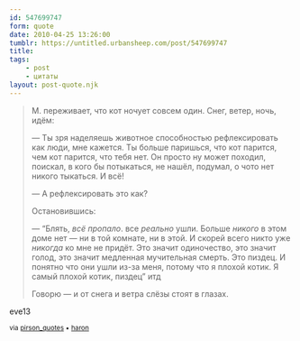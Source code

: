 ```yaml
---
id: 547699747
form: quote
date: 2010-04-25 13:26:00
tumblr: https://untitled.urbansheep.com/post/547699747
title: 
tags:
    - post
    - цитаты
layout: post-quote.njk
---
```


<blockquote>
<p>М. переживает, что кот ночует совсем один. Снег, ветер, ночь, идём:</p>

<p>—&nbsp;Ты зря наделяешь животное способностью рефлексировать как люди, мне кажется. Ты больше паришься, что кот парится, чем кот парится, что тебя нет. Он просто ну может походил, поискал, в кого бы потыкаться, не нашёл, подумал, о чото нет никого тыкаться. И всё!</p>

<p>—&nbsp;А рефлексировать это как?</p>

<p>Остановившись:</p>

<p>—&nbsp;“Блять, <em>всё пропало</em>. все <em>реально</em> ушли. Больше <em>никого</em> в этом доме нет — ни в той комнате, ни в этой. И скорей всего никто уже <em>никогда</em> ко мне не придёт. Это значит одиночество, это значит голод, это значит медленная мучительная смерть. Это пиздец. И понятно что они ушли из-за меня, потому что я плохой котик. Я самый плохой котик, пиздец” итд</p>

<p>Говорю — и от снега и ветра слёзы стоят в глазах.</p>
</blockquote>

<p>eve13</p>

<p><small>via <a href="http://pirson-quotes.livejournal.com/12143.html">pirson_quotes</a> • <a href="http://haron.tumblr.com/post/546391716" class="tumblr_blog">haron</a></small></p>

